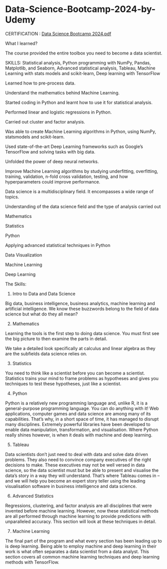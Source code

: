 # Data-Science-Bootcamp-2024-by-Udemy

CERTIFICATION :
[Data Science Bootcamp 2024.pdf](https://github.com/tejass2001/Data-Science-Bootcamp-2024-by-Udemy/files/15125679/Data.Science.Bootcamp.2024.pdf)


What I learned?

The course provided the entire toolbox you need to become a data scientist.

SKILLS: Statistical analysis, Python programming with NumPy, Pandas, Matplotlib, and Seaborn, Advanced statistical analysis, Tableau, Machine Learning with stats models and scikit-learn, Deep learning with TensorFlow

Learned how to pre-process data.

Understand the mathematics behind Machine Learning.

Started coding in Python and learnt how to use it for statistical analysis.

Performed linear and logistic regressions in Python.

Carried out cluster and factor analysis.

Was able to create Machine Learning algorithms in Python, using NumPy, statsmodels and scikit-learn.

Used state-of-the-art Deep Learning frameworks such as Google’s TensorFlow and solving tasks with big data.

Unfolded the power of deep neural networks.

Improve Machine Learning algorithms by studying underfitting, overfitting, training, validation, n-fold cross validation, testing, and how hyperparameters could improve performance.




Data science is a multidisciplinary field. It encompasses a wide range of topics.   

Understanding of the data science field and the type of analysis carried out  

Mathematics  

Statistics   

Python   

Applying advanced statistical techniques in Python   

Data Visualization  

Machine Learning  

Deep Learning  
   

The Skills:

   1. Intro to Data and Data Science

Big data, business intelligence, business analytics, machine learning and artificial intelligence. We know these buzzwords belong to the field of data science but what do they all mean?     


   2. Mathematics 

Learning the tools is the first step to doing data science. You must first see the big picture to then examine the parts in detail.   

We take a detailed look specifically at calculus and linear algebra as they are the subfields data science relies on.   


   3. Statistics 

You need to think like a scientist before you can become a scientist. Statistics trains your mind to frame problems as hypotheses and gives you techniques to test these hypotheses, just like a scientist.  


   4. Python

Python is a relatively new programming language and, unlike R, it is a general-purpose programming language. You can do anything with it! Web applications, computer games and data science are among many of its capabilities. That’s why, in a short space of time, it has managed to disrupt many disciplines. Extremely powerful libraries have been developed to enable data manipulation, transformation, and visualisation. Where Python really shines however, is when it deals with machine and deep learning.


   5. Tableau

Data scientists don’t just need to deal with data and solve data driven problems. They also need to convince company executives of the right decisions to make. These executives may not be well versed in data science, so the data scientist must but be able to present and visualise the data’s story in a way they will understand. That’s where Tableau comes in – and we will help you become an expert story teller using the leading visualisation software in business intelligence and data science.


   6. Advanced Statistics 

Regressions, clustering, and factor analysis are all disciplines that were invented before machine learning. However, now these statistical methods are all performed through machine learning to provide predictions with unparalleled accuracy. This section will look at these techniques in detail.  


   7. Machine Learning 

The final part of the program and what every section has been leading up to is deep learning. Being able to employ machine and deep learning in their work is what often separates a data scientist from a data analyst. This section covers all common machine learning techniques and deep learning methods with TensorFlow. 
